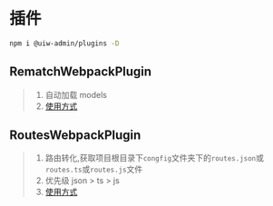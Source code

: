 插件
===

```bash
npm i @uiw-admin/plugins -D
```

## RematchWebpackPlugin

> 1. 自动加载 models
> 2. [使用方式](https://github.com/uiwjs/uiw-admin/blob/2bd741133b585f5bdd52c3f46cb24474420f1106/examples/base/.kktrc.ts#L8-L22)

## RoutesWebpackPlugin

> 1. 路由转化,获取项目根目录下`congfig`文件夹下的`routes.json`或`routes.ts`或`routes.js`文件
> 2. 优先级  json > ts > js 
> 3. [使用方式](https://github.com/uiwjs/uiw-admin/blob/2bd741133b585f5bdd52c3f46cb24474420f1106/examples/base/.kktrc.ts#L8-L22)